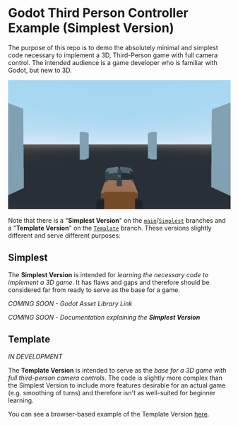 # Godot Third Person Controller Example (Simplest Version)

The purpose of this repo is to demo the absolutely minimal and simplest code necessary to implement a 3D, Third-Person game with full camera control. The intended audience is a game developer who is familiar with Godot, but new to 3D.

![](./screenshots/simplest_third_person_controller_example_screenshot.png)

Note that there is a "**Simplest Version**" on the [`main`](https://github.com/HaywardMorihara/simplest-third-person-controller-example)/[`Simplest`](https://github.com/HaywardMorihara/simplest-third-person-controller-example/tree/Simplest) branches and a "**Template Version**" on the [`Template`](https://github.com/HaywardMorihara/simplest-third-person-controller-example/tree/Template) branch. These versions slightly different and serve different purposes:

## Simplest
The **Simplest Version** is intended for *learning the necessary code to implement a 3D game*. It has flaws and gaps and therefore should be considered far from ready to serve as the base for a game.

*COMING SOON - Godot Asset Library Link*

*COMING SOON - Documentation explaining the **Simplest Version***

## Template
*IN DEVELOPMENT*

The **Template Version** is intended to serve as the *base for a 3D game with full third-person camera controls*. The code is slightly more complex than the Simplest Version to include more features desirable for an actual game (e.g. smoothing of turns) and therefore isn't as well-suited for beginner learning.

You can see a browser-based example of the Template Version [here](https://murphysdad.itch.io/godot-third-person-controller-template).